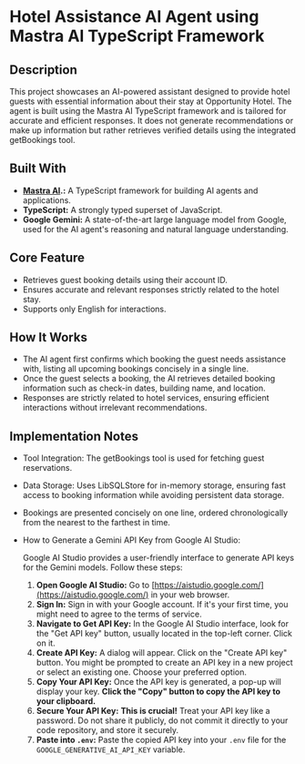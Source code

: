 # Hotel Assistance AI Agent using Mastra AI TypeScript Framework

## Description
This project showcases an AI-powered assistant designed to provide hotel guests with essential information about their stay at Opportunity Hotel. The agent is built using the Mastra AI TypeScript framework and is tailored for accurate and efficient responses. It does not generate recommendations or make up information but rather retrieves verified details using the integrated getBookings tool.

## Built With
* **[Mastra AI](https://mastra.ai/).:** A TypeScript framework for building AI agents and applications.
* **TypeScript:** A strongly typed superset of JavaScript.
* **Google Gemini:** A state-of-the-art large language model from Google, used for the AI agent's reasoning and natural language understanding.

## Core Feature
- Retrieves guest booking details using their account ID.
- Ensures accurate and relevant responses strictly related to the hotel stay.
- Supports only English for interactions.

## How It Works
- The AI agent first confirms which booking the guest needs assistance with, listing all upcoming bookings concisely in a single line.
- Once the guest selects a booking, the AI retrieves detailed booking information such as check-in dates, building name, and location.
- Responses are strictly related to hotel services, ensuring efficient interactions without irrelevant recommendations.

## Implementation Notes
- Tool Integration: The getBookings tool is used for fetching guest reservations.
- Data Storage: Uses LibSQLStore for in-memory storage, ensuring fast access to booking information while avoiding persistent data storage.
- Bookings are presented concisely on one line, ordered chronologically from the nearest to the farthest in time.
- How to Generate a Gemini API Key from Google AI Studio:

    Google AI Studio provides a user-friendly interface to generate API keys for the Gemini models. Follow these steps:

    1.  **Open Google AI Studio:** Go to [https://aistudio.google.com/](https://aistudio.google.com/) in your web browser.
    2.  **Sign In:** Sign in with your Google account. If it's your first time, you might need to agree to the terms of service.
    3.  **Navigate to Get API Key:** In the Google AI Studio interface, look for the "Get API key" button, usually located in the top-left corner. Click on it.
    4.  **Create API Key:** A dialog will appear. Click on the "Create API key" button. You might be prompted to create an API key in a new project or select an existing one. Choose your preferred option.
    5.  **Copy Your API Key:** Once the API key is generated, a pop-up will display your key. **Click the "Copy" button to copy the API key to your clipboard.**
    6.  **Secure Your API Key:** **This is crucial!** Treat your API key like a password. Do not share it publicly, do not commit it directly to your code repository, and store it securely.
    7.  **Paste into `.env`:** Paste the copied API key into your `.env` file for the `GOOGLE_GENERATIVE_AI_API_KEY` variable.
